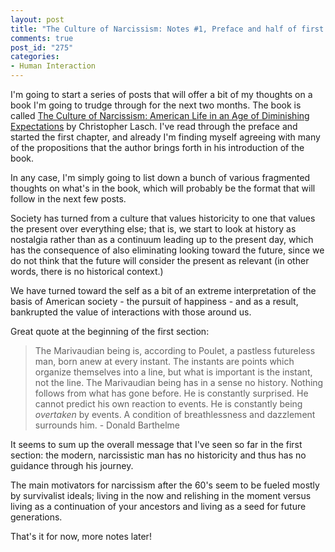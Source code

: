 ```yaml
--- 
layout: post
title: "The Culture of Narcissism: Notes #1, Preface and half of first section"
comments: true
post_id: "275"
categories:
- Human Interaction
---
```

I'm going to start a series of posts that will offer a bit of my thoughts on a book I'm going to trudge through for the next two months.  The book is called <u>The Culture of Narcissism: American Life in an Age of Diminishing Expectations</u> by Christopher Lasch.  I've read through the preface and started the first chapter, and already I'm finding myself agreeing with many of the propositions that the author brings forth in his introduction of the book.

In any case, I'm simply going to list down a bunch of various fragmented thoughts on what's in the book, which will probably be the format that will follow in the next few posts.

Society has turned from a culture that values historicity to one that values the present over everything else; that is, we start to look at history as nostalgia rather than as a continuum leading up to the present day, which has the consequence of also eliminating looking toward the future, since we do not think that the future will consider the present as relevant (in other words, there is no historical context.)

We have turned toward the self as a bit of an extreme interpretation of the basis of American society - the pursuit of happiness - and as a result, bankrupted the value of interactions with those around us.

Great quote at the beginning of the first section:

<blockquote>The Marivaudian being is, according to Poulet, a pastless futureless man, born anew at every instant.  The instants are points which organize themselves into a line, but what is important is the instant, not the line.  The Marivaudian being has in a sense no history.  Nothing follows from what has gone before.  He is constantly surprised.  He cannot predict his own reaction to events.  He is constantly being <i>overtaken</i> by events.  A condition of breathlessness and dazzlement surrounds him.
- Donald Barthelme</blockquote>

It seems to sum up the overall message that I've seen so far in the first section: the modern, narcissistic man has no historicity and thus has no guidance through his journey.

The main motivators for narcissism after the 60's seem to be fueled mostly by survivalist ideals; living in the now and relishing in the moment versus living as a continuation of your ancestors and living as a seed for future generations.

That's it for now, more notes later!
